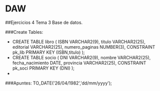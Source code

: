 # DAW
##Ejercicios 4 Tema 3 Base de datos.

###Create Tables:

- CREATE TABLE libro (
    ISBN VARCHAR2(9),
    titulo VARCHAR2(25),
    editorial VARCHAR2(25),
    numero_paginas NUMBER(3),
    CONSTRAINT pk_lib PRIMARY KEY (ISBN,titulo)
  );
- CREATE TABLE socio (
    DNI VARCHAR2(9),
    nombre VARCHAR2(25),
    fecha_nacimiento DATE,
    provincia VARCHAR2(25),
    CONSTRAINT pk_soci PRIMARY KEY (DNI)
  );
-  
###Apuntes:
TO_DATE('26/04/1982','dd/mm/yyyy');
